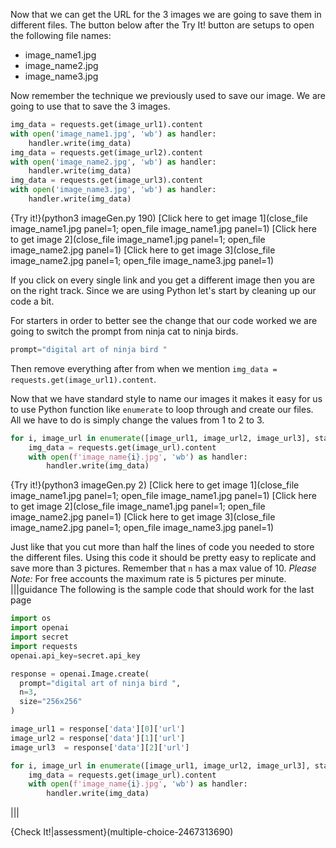 Now that we can get the URL for the 3 images we are going to save them in different files. The button below after the Try It! button are setups to open the following file names:
* image_name1.jpg
* image_name2.jpg
* image_name3.jpg

Now remember the technique we previously used to save our image. We are going to use that to save the 3 images.
```python
img_data = requests.get(image_url1).content
with open('image_name1.jpg', 'wb') as handler:
    handler.write(img_data)
img_data = requests.get(image_url2).content
with open('image_name2.jpg', 'wb') as handler:
    handler.write(img_data)
img_data = requests.get(image_url3).content
with open('image_name3.jpg', 'wb') as handler:
    handler.write(img_data)
```


{Try it!}(python3 imageGen.py 190)
[Click here to get image 1](close_file image_name1.jpg panel=1; open_file image_name1.jpg panel=1) 
[Click here to get  image 2](close_file image_name1.jpg panel=1; open_file image_name2.jpg panel=1) 
[Click here to get image 3](close_file image_name2.jpg panel=1; open_file image_name3.jpg panel=1) 

If you click on every single link and you get a different image then you are on the right track. Since we are using Python let's start by cleaning up our code a bit. 

For starters in order to better see the change that our code worked we are going to switch the prompt from  ninja cat to ninja birds. 
```python
prompt="digital art of ninja bird "
```
Then remove everything after from when we mention `img_data = requests.get(image_url1).content`. 

Now that we have standard style to name our images it makes it easy for us to use Python function like `enumerate` to loop through and create our files. All we have to do is simply change the values from 1 to 2 to 3. 
```python
for i, image_url in enumerate([image_url1, image_url2, image_url3], start=1):
    img_data = requests.get(image_url).content
    with open(f'image_name{i}.jpg', 'wb') as handler:
        handler.write(img_data)
```

{Try it!}(python3 imageGen.py 2)
[Click here to get image 1](close_file image_name1.jpg panel=1; open_file image_name1.jpg panel=1) 
[Click here to get  image 2](close_file image_name1.jpg panel=1; open_file image_name2.jpg panel=1) 
[Click here to get image 3](close_file image_name2.jpg panel=1; open_file image_name3.jpg panel=1)

Just like that you cut more than half the lines of code you needed to store the different files. Using this code it should be pretty easy to replicate and save more than 3 pictures. Remember that `n` has a max value of 10. *Please Note:*  For free accounts the maximum rate is 5 pictures per minute.
|||guidance 
The following is the sample code that should work for the last page 
```python
import os
import openai
import secret
import requests
openai.api_key=secret.api_key

response = openai.Image.create(
  prompt="digital art of ninja bird ",
  n=3,
  size="256x256"
)

image_url1 = response['data'][0]['url']
image_url2 = response['data'][1]['url']
image_url3  = response['data'][2]['url']

for i, image_url in enumerate([image_url1, image_url2, image_url3], start=1):
    img_data = requests.get(image_url).content
    with open(f'image_name{i}.jpg', 'wb') as handler:
        handler.write(img_data)
```
|||

{Check It!|assessment}(multiple-choice-2467313690)
